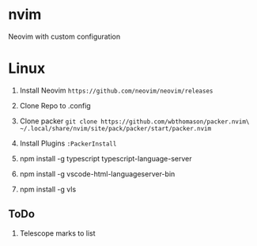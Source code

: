 # nvim
Neovim with custom configuration

# Linux

1. Install Neovim `https://github.com/neovim/neovim/releases`
3. Clone Repo to .config
4. Clone packer `git clone https://github.com/wbthomason/packer.nvim\ ~/.local/share/nvim/site/pack/packer/start/packer.nvim`
 
5. Install Plugins
  `:PackerInstall`
  
7. npm install -g typescript typescript-language-server
8. npm install -g vscode-html-languageserver-bin
9. npm install -g vls 

## ToDo
1. Telescope marks to list
